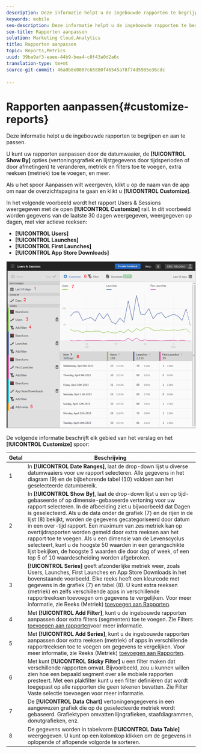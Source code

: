 ```yaml
---
description: Deze informatie helpt u de ingebouwde rapporten te begrijpen en aan te passen.
keywords: mobile
seo-description: Deze informatie helpt u de ingebouwde rapporten te begrijpen en aan te passen.
seo-title: Rapporten aanpassen
solution: Marketing Cloud,Analytics
title: Rapporten aanpassen
topic: Reports,Metrics
uuid: 39ba9af3-eaee-44b9-bea4-c8f43a0d2a6c
translation-type: tm+mt
source-git-commit: 46a0b8e0087c65880f46545a78f74d5985e36cdc

---
```



# Rapporten aanpassen{#customize-reports}

Deze informatie helpt u de ingebouwde rapporten te begrijpen en aan te passen.

U kunt uw rapporten aanpassen door de datumwaaier, de **[!UICONTROL Show By]** opties (vertoningsgrafiek en lijstgegevens door tijdsperioden of door afmetingen) te veranderen, metriek en filters toe te voegen, extra reeksen (metriek) toe te voegen, en meer.

Als u het spoor Aanpassen wilt weergeven, klikt u op de naam van de app om naar de overzichtspagina te gaan en klikt u **[!UICONTROL Customize]**.

In het volgende voorbeeld wordt het rapport Users &amp; Sessions weergegeven met de open **[!UICONTROL Customize]** rail. In dit voorbeeld worden gegevens van de laatste 30 dagen weergegeven, weergegeven op dagen, met vier actieve reeksen:

* **[!UICONTROL Users]**
* **[!UICONTROL Launches]**
* **[!UICONTROL First Launches]**
* **[!UICONTROL App Store Downloads]**

![](assets/reports.png)

De volgende informatie beschrijft elk gebied van het verslag en het **[!UICONTROL Customize]** spoor:

| Getal | Beschrijving |
|--- |--- |
| 1 | In **[!UICONTROL Date Ranges]**, laat de drop-down lijst u diverse datumwaaiers voor uw rapport selecteren. Alle gegevens in het diagram (9) en de bijbehorende tabel (10) voldoen aan het geselecteerde datumbereik. |
| 2 | In **[!UICONTROL Show By]**, laat de drop-down lijst u een op tijd-gebaseerde of op dimensie-gebaseerde vertoning voor uw rapport selecteren.  In de afbeelding ziet u bijvoorbeeld dat Dagen is geselecteerd. Als u de data onder de grafiek (7) en de rijen in de lijst (8) bekijkt, worden de gegevens gecategoriseerd door datum in een over-tijd rapport. Een maximum van zes metriek kan op overtijdrapporten worden gemeld door extra reeksen aan het rapport toe te voegen.  Als u een dimensie van de Levenscyclus selecteert, kunt u de hoogste 50 waarden in een gerangschikte lijst bekijken, de hoogste 5 waarden die door dag of week, of een top 5 of 10 waardescheiding worden afgebroken. |
| 3 | **[!UICONTROL Series]** geeft afzonderlijke metriek weer, zoals Users, Launches, First Launches en App Store Downloads in het bovenstaande voorbeeld. Elke reeks heeft een kleurcode met gegevens in de grafiek (7) en tabel (8).  U kunt extra reeksen (metriek) en zelfs verschillende apps in verschillende rapportreeksen toevoegen om gegevens te vergelijken.  Voor meer informatie, zie Reeks (Metriek) [toevoegen aan Rapporten](/help/using/usage/reports-customize/t-reports-series.md). |
| 4 | Met **[!UICONTROL Add Filter]**, kunt u de ingebouwde rapporten aanpassen door extra filters (segmenten) toe te voegen.  Zie Filters [toevoegen aan rapporten](/help/using/usage/reports-customize/t-reports-customize.md)voor meer informatie. |
| 5 | Met **[!UICONTROL Add Series]**, kunt u de ingebouwde rapporten aanpassen door extra reeksen (metriek) of apps in verschillende rapportreeksen toe te voegen om gegevens te vergelijken.  Voor meer informatie, zie Reeks (Metriek) [toevoegen aan Rapporten](/help/using/usage/reports-customize/t-reports-series.md). |
| 6 | Met kunt **[!UICONTROL Sticky Filter]** u een filter maken dat verschillende rapporten omvat. Bijvoorbeeld, zou u kunnen willen zien hoe een bepaald segment over alle mobiele rapporten presteert. Met een plakfilter kunt u een filter definiëren dat wordt toegepast op alle rapporten die geen tekenen bevatten.  Zie Filter [](/help/using/usage/reports-customize/t-sticky-filter.md)Vaste selectie toevoegen voor meer informatie. |
| 7 | De **[!UICONTROL Data Chart]** vertoningengegevens in een aangewezen grafiek die op de geselecteerde metriek wordt gebaseerd. Grafiektypen omvatten lijngrafieken, staafdiagrammen, donutgrafieken, enz. |
| 8 | De gegevens worden in tabelvorm **[!UICONTROL Data Table]** weergegeven. U kunt op een kolomkop klikken om de gegevens in oplopende of aflopende volgorde te sorteren. |

